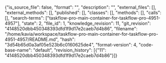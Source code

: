 {"is_source_file": false, "format": "", "description": "", "external_files": [], "external_methods": [], "published": [], "classes": [], "methods": [], "calls": [], "search-terms": ["taskflow-pro-main-container-for-taskflow-pro-4951-4957"], "state": 2, "file_id": 1, "knowledge_revision": 11, "git_revision": "4148520dbb450348393dfd1f9d17e2caeb7d4b86", "filename": "/home/kavia/workspace/taskflow-pro-main-container-for-taskflow-pro-4951-4957/README.md", "hash": "3d54b65d0a3af05e523b6c0160625de4", "format-version": 4, "code-base-name": "default", "revision_history": [{"11": "4148520dbb450348393dfd1f9d17e2caeb7d4b86"}]}